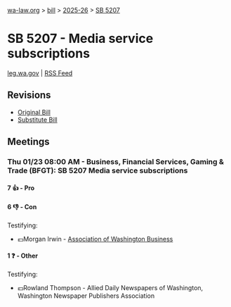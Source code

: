 [wa-law.org](/) > [bill](/bill/) > [2025-26](/bill/2025-26/) > [SB 5207](/bill/2025-26/sb/5207/)

# SB 5207 - Media service subscriptions
[leg.wa.gov](https://app.leg.wa.gov/billsummary?BillNumber=5207&Year=2025&Initiative=false) | [RSS Feed](./rss.xml)

## Revisions
* [Original Bill](1/)
* [Substitute Bill](S/)

## Meetings
### Thu 01/23 08:00 AM - Business, Financial Services, Gaming & Trade (BFGT): SB 5207 Media service subscriptions
#### 7 👍 - Pro

#### 6 👎 - Con
Testifying:
* 💵Morgan Irwin - [Association of Washington Business](/org/association_of_washington_business/)

#### 1 ❓ - Other
Testifying:
* 💵Rowland Thompson - Allied Daily Newspapers of Washington, Washington Newspaper Publishers Association
